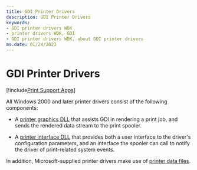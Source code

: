 ```yaml
---
title: GDI Printer Drivers
description: GDI Printer Drivers
keywords:
- GDI printer drivers WDK
- printer drivers WDK, GDI
- GDI printer drivers WDK, about GDI printer drivers
ms.date: 01/24/2023
---
```


# GDI Printer Drivers

[!include[Print Support Apps](../includes/print-support-apps.md)]

All Windows 2000 and later printer drivers consist of the following components:

- A [printer graphics DLL](printer-graphics-dll.md) that assists GDI in rendering a print job, and sends the rendered data stream to the print spooler.

- A [printer interface DLL](printer-interface-dll.md) that provides both a user interface to the driver's configuration parameters, and an interface the spooler can call to notify the driver of print-related system events.

In addition, Microsoft-supplied printer drivers make use of [printer data files](printer-data-files.md).
